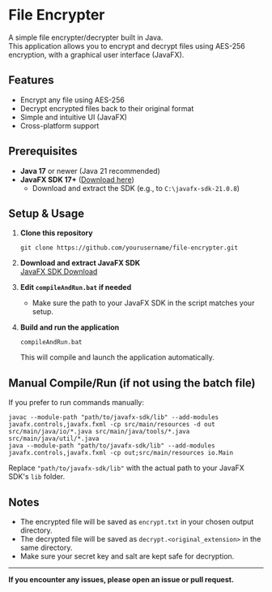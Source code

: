 # File Encrypter

A simple file encrypter/decrypter built in Java.  
This application allows you to encrypt and decrypt files using AES-256 encryption, with a graphical user interface (JavaFX).

## Features

- Encrypt any file using AES-256
- Decrypt encrypted files back to their original format
- Simple and intuitive UI (JavaFX)
- Cross-platform support

## Prerequisites

- **Java 17** or newer (Java 21 recommended)
- **JavaFX SDK 17+** ([Download here](https://gluonhq.com/products/javafx/))
  - Download and extract the SDK (e.g., to `C:\javafx-sdk-21.0.8`)

## Setup & Usage

1. **Clone this repository**
   ```
   git clone https://github.com/yourusername/file-encrypter.git
   ```

2. **Download and extract JavaFX SDK**  
   [JavaFX SDK Download](https://gluonhq.com/products/javafx/)

3. **Edit `compileAndRun.bat` if needed**  
   - Make sure the path to your JavaFX SDK in the script matches your setup.

4. **Build and run the application**
   ```
   compileAndRun.bat
   ```

   This will compile and launch the application automatically.

## Manual Compile/Run (if not using the batch file)

If you prefer to run commands manually:

```
javac --module-path "path/to/javafx-sdk/lib" --add-modules javafx.controls,javafx.fxml -cp src/main/resources -d out src/main/java/io/*.java src/main/java/tools/*.java src/main/java/util/*.java
java --module-path "path/to/javafx-sdk/lib" --add-modules javafx.controls,javafx.fxml -cp out;src/main/resources io.Main
```

Replace `"path/to/javafx-sdk/lib"` with the actual path to your JavaFX SDK's `lib` folder.

## Notes

- The encrypted file will be saved as `encrypt.txt` in your chosen output directory.
- The decrypted file will be saved as `decrypt.<original_extension>` in the same directory.
- Make sure your secret key and salt are kept safe for decryption.

---

**If you encounter any issues, please open an issue or pull request.**